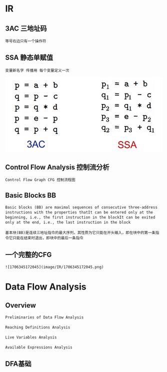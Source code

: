 # IR

## 3AC 三地址码

    等号右边只有一个操作符

## SSA 静态单赋值

    变量新名字 传播用 每个变量定义一次

![1706340963247](image/IR/1706340963247.png)

## Control Flow Analysis 控制流分析

    Control Flow Graph CFG 控制流程图

## Basic  Blocks BB

    Basic blocks (BB) are maximal sequences of consecutive three-address instructions with the properties thatIt can be entered only at the beginning, i.e., the first instruction in the blockIt can be exited only at the end, i.e., the last instruction in the block

    基本块(BB)是连续三地址指令的最大序列，其性质为它只能在开头输入，即在块中的第一条指令它只能在结束时退出，即块中的最后一条指令

## 一个完整的CFG

    ![1706345172045](image/IR/1706345172045.png)

# Data Flow Analysis

## Overview

    Preliminaries of Data Flow Analysis

    Reaching Definitions Analysis

    Live Variables Analysis

    Available Expressions Analysis

## DFA基础
